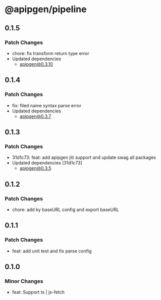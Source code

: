 # @apipgen/pipeline

## 0.1.5

### Patch Changes

- chore: fix transform return type error
- Updated dependencies
  - apipgen@0.3.10

## 0.1.4

### Patch Changes

- fix: filed name syntax parse error
- Updated dependencies
  - apipgen@0.3.7

## 0.1.3

### Patch Changes

- 31d1c73: feat: add apipgen jiti support and update swag all packages
- Updated dependencies [31d1c73]
  - apipgen@0.3.5

## 0.1.2

### Patch Changes

- chore: add ky baseURL config and export baseURL

## 0.1.1

### Patch Changes

- feat: add unit test and fix parse config

## 0.1.0

### Minor Changes

- feat: Support ts | js-fetch

